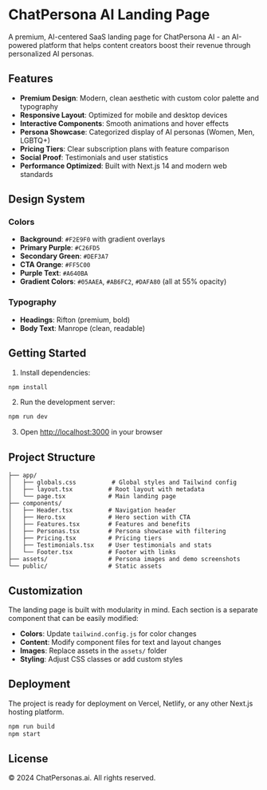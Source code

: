 # ChatPersona AI Landing Page

A premium, AI-centered SaaS landing page for ChatPersona AI - an AI-powered platform that helps content creators boost their revenue through personalized AI personas.

## Features

- **Premium Design**: Modern, clean aesthetic with custom color palette and typography
- **Responsive Layout**: Optimized for mobile and desktop devices
- **Interactive Components**: Smooth animations and hover effects
- **Persona Showcase**: Categorized display of AI personas (Women, Men, LGBTQ+)
- **Pricing Tiers**: Clear subscription plans with feature comparison
- **Social Proof**: Testimonials and user statistics
- **Performance Optimized**: Built with Next.js 14 and modern web standards

## Design System

### Colors
- **Background**: `#F2E9F0` with gradient overlays
- **Primary Purple**: `#C26FD5`
- **Secondary Green**: `#DEF3A7`
- **CTA Orange**: `#FF5C00`
- **Purple Text**: `#A640BA`
- **Gradient Colors**: `#05AAEA`, `#AB6FC2`, `#DAFA80` (all at 55% opacity)

### Typography
- **Headings**: Rifton (premium, bold)
- **Body Text**: Manrope (clean, readable)

## Getting Started

1. Install dependencies:
```bash
npm install
```

2. Run the development server:
```bash
npm run dev
```

3. Open [http://localhost:3000](http://localhost:3000) in your browser

## Project Structure

```
├── app/
│   ├── globals.css          # Global styles and Tailwind config
│   ├── layout.tsx          # Root layout with metadata
│   └── page.tsx            # Main landing page
├── components/
│   ├── Header.tsx          # Navigation header
│   ├── Hero.tsx            # Hero section with CTA
│   ├── Features.tsx        # Features and benefits
│   ├── Personas.tsx        # Persona showcase with filtering
│   ├── Pricing.tsx         # Pricing tiers
│   ├── Testimonials.tsx    # User testimonials and stats
│   └── Footer.tsx          # Footer with links
├── assets/                 # Persona images and demo screenshots
└── public/                 # Static assets
```

## Customization

The landing page is built with modularity in mind. Each section is a separate component that can be easily modified:

- **Colors**: Update `tailwind.config.js` for color changes
- **Content**: Modify component files for text and layout changes
- **Images**: Replace assets in the `assets/` folder
- **Styling**: Adjust CSS classes or add custom styles

## Deployment

The project is ready for deployment on Vercel, Netlify, or any other Next.js hosting platform.

```bash
npm run build
npm start
```

## License

© 2024 ChatPersonas.ai. All rights reserved.

